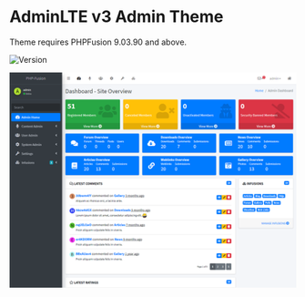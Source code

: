 # AdminLTE v3 Admin Theme
Theme requires PHPFusion 9.03.90 and above.

![Version](https://img.shields.io/badge/Version-1.0.1-blue.svg)

![Preview](screenshot.png)
